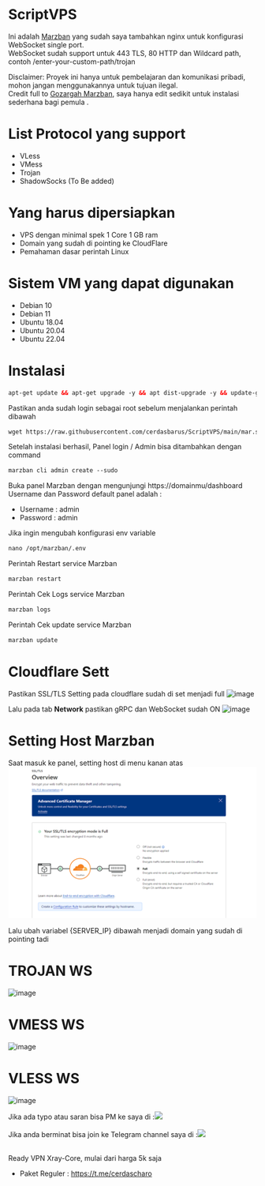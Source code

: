 # ScriptVPS

Ini adalah [Marzban](https://github.com/Gozargah/Marzban) yang sudah saya tambahkan nginx untuk konfigurasi WebSocket single port. </br>
WebSocket sudah support untuk 443 TLS, 80 HTTP dan Wildcard path, contoh /enter-your-custom-path/trojan </br>

Disclaimer: Proyek ini hanya untuk pembelajaran dan komunikasi pribadi, mohon jangan menggunakannya untuk tujuan ilegal. </br>
Credit full to [Gozargah Marzban](https://github.com/Gozargah), saya hanya edit sedikit untuk instalasi sederhana bagi pemula . </br>

# List Protocol yang support
- VLess
- VMess
- Trojan
- ShadowSocks (To Be added)

# Yang harus dipersiapkan
- VPS dengan minimal spek 1 Core 1 GB ram
- Domain yang sudah di pointing ke CloudFlare
- Pemahaman dasar perintah Linux

# Sistem VM yang dapat digunakan
- Debian 10 </br>
- Debian 11 </br>
- Ubuntu 18.04 </br>
- Ubuntu 20.04 </br>
- Ubuntu 22.04 </br>



# Instalasi
  ```html
 apt-get update && apt-get upgrade -y && apt dist-upgrade -y && update-grub && reboot
 ```
Pastikan anda sudah login sebagai root sebelum menjalankan perintah dibawah
 ```html
 wget https://raw.githubusercontent.com/cerdasbarus/ScriptVPS/main/mar.sh && chmod +x mar.sh && ./mar.sh
 ```
 
Setelah instalasi berhasil, Panel login / Admin bisa ditambahkan dengan command
```html
marzban cli admin create --sudo
 ```
Buka panel Marzban dengan mengunjungi https://domainmu/dashboard <br>
Username dan Password default panel adalah :
- Username : admin
- Password : admin

Jika ingin mengubah konfigurasi env variable 
```html
nano /opt/marzban/.env
 ```
Perintah Restart service Marzban 
```html
marzban restart
 ```
Perintah Cek Logs service Marzban 
```html
marzban logs
 ```
Perintah Cek update service Marzban
```html
marzban update
 ```
# Cloudflare Sett

Pastikan SSL/TLS Setting pada cloudflare sudah di set menjadi full
![image](https://github.com/cerdasbarus/ScriptVPS/assets/97426017/3aeedf09-308e-41b0-9640-50e4abb77aa0) </br>

Lalu pada tab **Network** pastikan gRPC dan WebSocket sudah ON 
![image](https://github.com/cerdasbarus/ScriptVPS/assets/97426017/65d9b413-fda4-478a-99a5-b33d8e5fec3d)



# Setting Host Marzban
 
 Saat masuk ke panel, setting host di menu kanan atas <br>
 ![image](assets/268485705-3aeedf09-308e-41b0-9640-50e4abb77aa0.png) </br>

Lalu ubah variabel {SERVER_IP} dibawah menjadi domain yang sudah di pointing tadi <br>
# TROJAN WS
![image](https://github.com/cerdasbarus/ScriptVPS/assets/97426017/191a485c-07a7-4a28-88d3-b66fa403abc7)
# VMESS WS
![image](https://github.com/cerdasbarus/ScriptVPS/assets/97426017/7e8b8622-5b55-4d03-aaf3-6a30eabb62e8)
# VLESS WS
![image](https://github.com/cerdasbarus/ScriptVPS/assets/97426017/ed50c2e1-6060-4773-a8bb-067e3fc5b7e4)
</br>

Jika ada typo atau saran bisa PM ke saya di :<a href="https://t.me/EkoLing" target=”_blank”><img src="https://img.shields.io/static/v1?style=for-the-badge&logo=Telegram&label=Telegram&message=Click%20Here&color=blue"></a><br>
<br>
Jika anda berminat bisa join ke Telegram channel saya di :<a href="https://t.me/LingVPN" target=”_blank”><img src="https://img.shields.io/static/v1?style=for-the-badge&logo=Telegram&label=Telegram&message=Click%20Here&color=blue"></a><br>
<br>

Ready VPN Xray-Core, mulai dari harga 5k saja <br>

- Paket Reguler : https://t.me/cerdascharo

</br>
